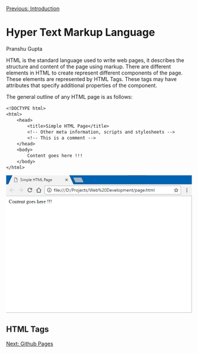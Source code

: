 [Previous: Introduction](Introduction.md)

# Hyper Text Markup Language
Pranshu Gupta

HTML is the standard language used to write web pages, it describes the structure and content of the page using markup. There are different elements in HTML to create represent different components of the page. These elements are represented by HTML Tags. These tags may have attributes that specify additional properties of the component. 

The general outline of any HTML page is as follows:

    <!DOCTYPE html>
    <html>
        <head>
            <title>Simple HTML Page</title>
            <!-- Other meta information, scripts and stylesheets -->
            <!-- This is a comment -->
        </head>
        <body>
            Content goes here !!!
        </body>
    </html>

![The Generated Page](images/page.png)

## HTML Tags




[Next: Github Pages](GitHub_Pages.md)
